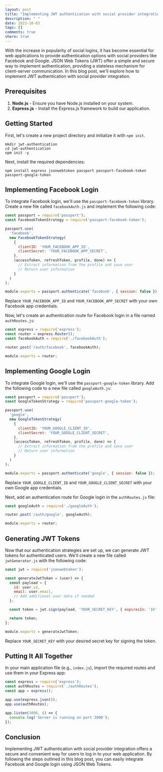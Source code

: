 ```yaml
---
layout: post
title: "Implementing JWT authentication with social provider integration (e.g., Facebook, Google)"
description: " "
date: 2023-10-03
tags: []
comments: true
share: true
---
```


With the increase in popularity of social logins, it has become essential for web applications to provide authentication options with social providers like Facebook and Google. JSON Web Tokens (JWT) offer a simple and secure way to implement authentication, providing a stateless mechanism for client-server communication. In this blog post, we'll explore how to implement JWT authentication with social provider integration.

## Prerequisites
1. **Node.js** - Ensure you have Node.js installed on your system.
2. **Express.js** - Install the Express.js framework to build our application.

## Getting Started
First, let's create a new project directory and initialize it with `npm init`.
```shell
mkdir jwt-authentication
cd jwt-authentication
npm init -y
```

Next, install the required dependencies:
```shell
npm install express jsonwebtoken passport passport-facebook-token passport-google-token
```

## Implementing Facebook Login
To integrate Facebook login, we'll use the `passport-facebook-token` library. Create a new file called `facebookAuth.js` and implement the following code:

```javascript
const passport = require('passport');
const FacebookTokenStrategy = require('passport-facebook-token');

passport.use(
  'facebook',
  new FacebookTokenStrategy(
    {
      clientID: 'YOUR_FACEBOOK_APP_ID',
      clientSecret: 'YOUR_FACEBOOK_APP_SECRET',
    },
    (accessToken, refreshToken, profile, done) => {
      // Extract information from the profile and save user
      // Return user information
    }
  )
);

module.exports = passport.authenticate('facebook', { session: false });
```

Replace `YOUR_FACEBOOK_APP_ID` and `YOUR_FACEBOOK_APP_SECRET` with your own Facebook app credentials.

Now, let's create an authentication route for Facebook login in a file named `authRoutes.js`:

```javascript
const express = require('express');
const router = express.Router();
const facebookAuth = require('./facebookAuth');

router.post('/auth/facebook', facebookAuth);

module.exports = router;
```

## Implementing Google Login
To integrate Google login, we'll use the `passport-google-token` library. Add the following code to a new file called `googleAuth.js`:

```javascript
const passport = require('passport');
const GoogleTokenStrategy = require('passport-google-token');

passport.use(
  'google',
  new GoogleTokenStrategy(
    {
      clientID: 'YOUR_GOOGLE_CLIENT_ID',
      clientSecret: 'YOUR_GOOGLE_CLIENT_SECRET',
    },
    (accessToken, refreshToken, profile, done) => {
      // Extract information from the profile and save user
      // Return user information
    }
  )
);

module.exports = passport.authenticate('google', { session: false });
```

Replace `YOUR_GOOGLE_CLIENT_ID` and `YOUR_GOOGLE_CLIENT_SECRET` with your own Google app credentials.

Next, add an authentication route for Google login in the `authRoutes.js` file:

```javascript
const googleAuth = require('./googleAuth');

router.post('/auth/google', googleAuth);

module.exports = router;
```

## Generating JWT Tokens
Now that our authentication strategies are set up, we can generate JWT tokens for authenticated users. We'll create a new file called `jwtGenerator.js` with the following code:

```javascript
const jwt = require('jsonwebtoken');

const generateJwtToken = (user) => {
  const payload = {
    id: user.id,
    email: user.email,
    // Add additional user data if needed
  };

  const token = jwt.sign(payload, 'YOUR_SECRET_KEY', { expiresIn: '1h' });

  return token;
};

module.exports = generateJwtToken;
```

Replace `YOUR_SECRET_KEY` with your desired secret key for signing the token.

## Putting It All Together
In your main application file (e.g., `index.js`), import the required routes and use them in your Express app:

```javascript
const express = require('express');
const authRoutes = require('./authRoutes');
const app = express();

app.use(express.json());
app.use(authRoutes);

app.listen(3000, () => {
  console.log('Server is running on port 3000');
});
```

## Conclusion
Implementing JWT authentication with social provider integration offers a secure and convenient way for users to log in to your web application. By following the steps outlined in this blog post, you can easily integrate Facebook and Google login using JSON Web Tokens.